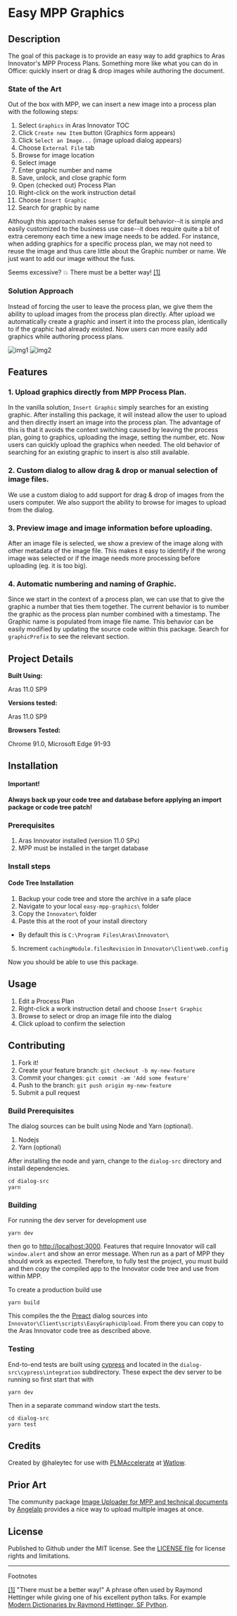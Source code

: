 # Easy MPP Graphics

## Description

The goal of this package is to provide an easy way to add graphics to Aras Innovator's MPP Process Plans. Something more like what you can do in Office: quickly insert or drag & drop images while authoring the document.


### State of the Art

Out of the box with MPP, we can insert a new image into a process plan with the following steps:

1. Select `Graphics` in Aras Innovator TOC
2. Click `Create new Item` button (Graphics form appears)
3. Click `Select an Image...` (image upload dialog appears)
4. Choose `External File` tab
5. Browse for image location
6. Select image
7. Enter graphic number and name
8. Save, unlock, and close graphic form
9. Open (checked out) Process Plan 
10. Right-click on the work instruction detail
11. Choose `Insert Graphic`
12. Search for graphic by name

Although this approach makes sense for default behavior--it is simple and easily customized to the business use case--it does require quite a bit of extra ceremony each time a new image needs to be added. For instance, when adding graphics for a specific process plan, we may not need to reuse the image and thus care little about the Graphic number or name. We just want to add our image without the fuss.

Seems excessive? 💥 There must be a better way! <a href="#fn1"><span id="r1">[1]</span></a>

### Solution Approach

Instead of forcing the user to leave the process plan, we give them the ability to upload images from the process plan directly. After upload we automatically create a graphic and insert it into the process plan, identically to if the graphic had already existed. Now users can more easily add graphics while authoring process plans.


![img1](./img/screenshot1.png) ![img2](./img/screenshot2.png)

## Features

### **1. Upload graphics** directly from MPP Process Plan.

In the vanilla solution, `Insert Graphic` simply searches for an existing graphic. After installing this package, it will instead allow the user to upload and then directly insert an image into the process plan. The advantage of this is that it avoids the context switching caused by leaving the process plan, going to graphics, uploading the image, setting the number, etc. Now users can quickly upload the graphics when needed. The old behavior of searching for an existing graphic to insert is also still available.

### **2. Custom dialog** to allow drag & drop or manual selection of image files.

We use a custom dialog to add support for drag & drop of images from the users computer. We also support the ability to browse for images to upload from the dialog.

### **3. Preview image** and image information before uploading.

After an image file is selected, we show a preview of the image along with other metadata of the image file. This makes it easy to identify if the wrong image was selected or if the image needs more processing before uploading (eg. it is too big).

### **4. Automatic numbering and naming** of Graphic.

Since we start in the context of a process plan, we can use that to give the graphic a number that ties them together. The current behavior is to number the graphic as the process plan number combined with a timestamp. The Graphic name is populated from image file name. This behavior can be easily modified by updating the source code within this package. Search for `graphicPrefix` to see the relevant section.

## Project Details

**Built Using:**

Aras 11.0 SP9

**Versions tested:**

Aras 11.0 SP9

**Browsers Tested:**

Chrome 91.0, Microsoft Edge 91-93

## Installation

#### Important!
**Always back up your code tree and database before applying an import package or code tree patch!**

### Prerequisites

1. Aras Innovator installed (version 11.0 SPx)
2. MPP must be installed in the target database

### Install steps

#### Code Tree Installation
1. Backup your code tree and store the archive in a safe place
2. Navigate to your local `easy-mpp-graphics\` folder
3. Copy the `Innovator\` folder 
4. Paste this at the root of your install directory
+ By default this is `C:\Program Files\Aras\Innovator\`
5. Increment `cachingModule.filesRevision` in `Innovator\Client\web.config`

Now you should be able to use this package.

## Usage

1. Edit a Process Plan
2. Right-click a work instruction detail and choose `Insert Graphic`
3. Browse to select or drop an image file into the dialog
4. Click upload to confirm the selection

## Contributing

1. Fork it!
2. Create your feature branch: `git checkout -b my-new-feature`
3. Commit your changes: `git commit -am 'Add some feature'`
4. Push to the branch: `git push origin my-new-feature`
5. Submit a pull request



### Build Prerequisites

The dialog sources can be built using Node and Yarn (optional). 

 1. Nodejs
 2. Yarn (optional)

After installing the node and yarn, change to the `dialog-src` directory and install dependencies.
```
cd dialog-src
yarn
```

### Building

For running the dev server for development use
```
yarn dev
```
then go to [http://localhost:3000](http://localhost:3000). Features that require Innovator will call `window.alert` and show an error message. When run as a part of MPP they should work as expected. Therefore, to fully test the project, you must build and then copy the compiled app to the Innovator code tree and use from within MPP.

To create a production build use
```
yarn build
```
This compiles the the [Preact](https://preactjs.com/) dialog sources into `Innovator\Client\scripts\EasyGraphicUpload`. From there you can copy to the Aras Innovator code tree as described above.


### Testing
End-to-end tests are built using [cypress](https://cypress.io) and located in the `dialog-src\cypress\integration` subdirectory. These expect the dev server to be running so first start that with

```
yarn dev
```

Then in a separate command window start the tests.
```
cd dialog-src
yarn test
```


## Credits

Created by @haleytec for use with [PLMAccelerate](http://web.archive.org/web/20201126204707/https://www.infor.com/products/plm-accelerate) at [Watlow](https://www.watlow.com).

## Prior Art

The community package [Image Uploader for MPP and technical documents](https://github.com/AngelaIp/aras-image-uploader-for-tech-docs) by [AngelaIp](https://github.com/AngelaIp) provides a nice way to upload multiple images at once.</p>

## License

Published to Github under the MIT license. See the [LICENSE file](./LICENSE.txt) for license rights and limitations.

---

Footnotes

<p id="fn1"><a href="#r1">[1]</a> "There must be a better way!" A phrase often used by Raymond Hettinger while giving one of his excellent python talks. For example <a href="https://youtu.be/p33CVV29OG8?t=566">Modern Dictionaries by Raymond Hettinger, SF Python</a>.